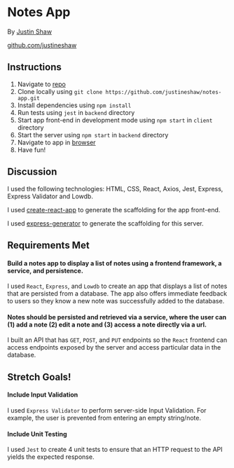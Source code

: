 # Notes App

By [Justin Shaw](mailto:easyworkemail@gmail.com)

[github.com/justineshaw](https://github.com/justineshaw)

## Instructions

1. Navigate to [repo](https://github.com/justineshaw/notes-app)
2. Clone locally using
   `git clone https://github.com/justineshaw/notes-app.git`
3. Install dependencies using `npm install`
4. Run tests using `jest` in `backend` directory
5. Start app front-end in development mode using `npm start` in `client` directory
6. Start the server using `npm start` in `backend` directory
7. Navigate to app in [browser](http://localhost:3000/)
8. Have fun!

## Discussion

I used the following technologies: HTML, CSS, React, Axios, Jest, 
Express, Express Validator and Lowdb.

I used [create-react-app](https://github.com/facebook/create-react-app) 
to generate the scaffolding for the app front-end.

I used [express-generator](https://www.npmjs.com/package/express) 
to generate the scaffolding for this server.

## Requirements Met

#### Build a notes app to display a list of notes using a frontend framework, a service, and persistence.

I used `React`, `Express`, and `Lowdb` to create an app that displays a list of notes that are persisted from a database. The app also offers immediate feedback to users so they know a new note was successfully added to the database.

#### Notes should be persisted and retrieved via a service, where the user can (1) add a note (2) edit a note and (3) access a note directly via a url.

I built an API that has `GET`, `POST`, and `PUT` endpoints so the `React` frontend can access endpoints exposed by the server and access particular data in the database.

## Stretch Goals!

#### Include Input Validation

I used `Express Validator` to perform server-side Input Validation. For example, the user is prevented from entering an empty string/note.

#### Include Unit Testing

I used `Jest` to create 4 unit tests to ensure that an HTTP request to the API yields the expected response.
